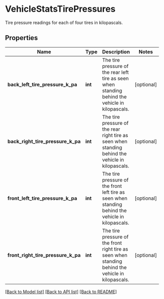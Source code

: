 # VehicleStatsTirePressures

Tire pressure readings for each of four tires in kilopascals.
## Properties
Name | Type | Description | Notes
------------ | ------------- | ------------- | -------------
**back_left_tire_pressure_k_pa** | **int** | The tire pressure of the rear left tire as seen when standing behind the vehicle in kilopascals. | [optional] 
**back_right_tire_pressure_k_pa** | **int** | The tire pressure of the rear right tire as seen when standing behind the vehicle in kilopascals. | [optional] 
**front_left_tire_pressure_k_pa** | **int** | The tire pressure of the front left tire as seen when standing behind the vehicle in kilopascals. | [optional] 
**front_right_tire_pressure_k_pa** | **int** | The tire pressure of the front right tire as seen when standing behind the vehicle in kilopascals. | [optional] 

[[Back to Model list]](../README.md#documentation-for-models) [[Back to API list]](../README.md#documentation-for-api-endpoints) [[Back to README]](../README.md)


